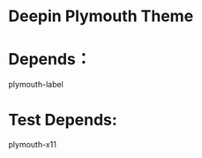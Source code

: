 Deepin Plymouth Theme
=============================

Depends：
========
plymouth-label


Test Depends:
=========
plymouth-x11